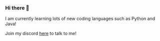 ### Hi there 👋

I am currently learning lots of new coding languages such as Python and Java!

Join my discord [here](https://discord.gg/eYCR4AhYsE) to talk to me!
